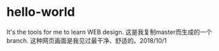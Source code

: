 # hello-world
It's the tools for me to learn WEB design.
这是我复制master而生成的一个branch.
这种网页画面是我见过最干净、舒适的。2018/10/1
